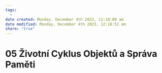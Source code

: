 ```yaml
---
tags:
  - 
date created: Monday, December 4th 2023, 12:18:09 am
date modified: Monday, December 4th 2023, 12:18:51 am
share: "true"
---
```


# 05 Životní Cyklus Objektů a Správa Paměti